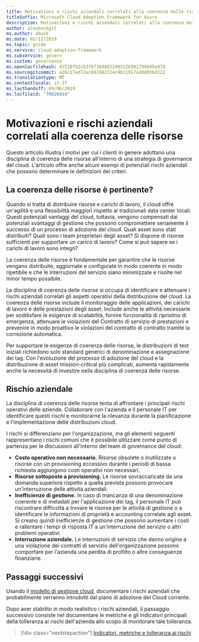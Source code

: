 ```yaml
---
title: Motivazioni e rischi aziendali correlati alla coerenza delle risorse
titleSuffix: Microsoft Cloud Adoption Framework for Azure
description: Motivazioni e rischi aziendali correlati alla coerenza delle risorse
author: alexbuckgit
ms.author: abuck
ms.date: 02/11/2019
ms.topic: guide
ms.service: cloud-adoption-framework
ms.subservice: govern
ms.custom: governance
ms.openlocfilehash: 42510f62cb3f673698832403126901789b05e978
ms.sourcegitcommit: a26c27ed72ac89198231ec4b11917a20d03bd222
ms.translationtype: MT
ms.contentlocale: it-IT
ms.lasthandoff: 09/06/2019
ms.locfileid: "70826914"
---
```

# <a name="resource-consistency-motivations-and-business-risks"></a>Motivazioni e rischi aziendali correlati alla coerenza delle risorse

Questo articolo illustra i motivi per cui i clienti in genere adottano una disciplina di coerenza delle risorse all'interno di una strategia di governance del cloud. L'articolo offre anche alcuni esempi di potenziali rischi aziendali che possono determinare le definizioni dei criteri.

<!-- markdownlint-disable MD026 -->

## <a name="is-resource-consistency-relevant"></a>La coerenza delle risorse è pertinente?

Quando si tratta di distribuire risorse e carichi di lavoro, il cloud offre un'agilità e una flessibilità maggiori rispetto ai tradizionali data center locali. Questi potenziali vantaggi del cloud, tuttavia, vengono compensati dai potenziali svantaggi di gestione che possono compromettere seriamente il successo di un processo di adozione del cloud. Quali asset sono stati distribuiti? Quali sono i team proprietari degli asset? Si dispone di risorse sufficienti per supportare un carico di lavoro? Come si può sapere se i carichi di lavoro sono integri?

La coerenza delle risorse è fondamentale per garantire che le risorse vengano distribuite, aggiornate e configurate in modo coerente in modo ripetibile e che le interruzioni del servizio siano minimizzate e risolte nel minor tempo possibile.

La disciplina di coerenza delle risorse si occupa di identificare e attenuare i rischi aziendali correlati gli aspetti operativi della distribuzione del cloud. La coerenza delle risorse include il monitoraggio delle applicazioni, dei carichi di lavoro e delle prestazioni degli asset. Include anche le attività necessarie per soddisfare le esigenze di scalabilità, fornire funzionalità di ripristino di emergenza, attenuare le violazioni del Contratto di servizio di prestazioni e prevenire in modo proattivo le violazioni del contratto di contratto tramite la correzione automatica.

Per supportare le esigenze di coerenza delle risorse, le distribuzioni di test iniziali richiedono solo standard generici di denominazione e assegnazione dei tag. Con l'evoluzione del processo di adozione del cloud e la distribuzione di asset mission-critical più complicati, aumenta rapidamente anche la necessità di investire nella disciplina di coerenza delle risorse.

## <a name="business-risk"></a>Rischio aziendale

La disciplina di coerenza delle risorse tenta di affrontare i principali rischi operativi delle aziende. Collaborare con l'azienda e il personale IT per identificare questi rischi e monitorarne la rilevanza durante la pianificazione e l'implementazione delle distribuzioni cloud.

I rischi si differenziano per l'organizzazione, ma gli elementi seguenti rappresentano i rischi comuni che è possibile utilizzare come punto di partenza per le discussioni all'interno del team di governance del cloud:

- **Costo operativo non necessario.** Risorse obsolete o inutilizzate o risorse con un provisioning eccessivo durante i periodi di bassa richiesta aggiungono costi operativi non necessari.
- **Risorse sottoposte a provisioning.** Le risorse sovraccaricate da una domanda superiore rispetto a quella prevista possono provocare un'interruzione delle attività aziendali.
- **Inefficienze di gestione.** In caso di mancanza di una denominazione coerente e di metadati per l'applicazione dei tag, il personale IT può riscontrare difficoltà a trovare le risorse per le attività di gestione o a identificare le informazioni di proprietà e accounting correlate agli asset. Si creano quindi inefficienze di gestione che possono aumentare i costi e rallentare i tempi di risposta IT a un'interruzione del servizio o altri problemi operativi.
- **Interruzione aziendale.** Le interruzioni di servizio che danno origine a una violazione dei contratti di servizio dell'organizzazione possono comportare per l'azienda una perdita di profitto o altre conseguenze finanziarie.

## <a name="next-steps"></a>Passaggi successivi

Usando il [modello di gestione cloud](./template.md), documentare i rischi aziendali che probabilmente verranno introdotti dal piano di adozione del Cloud corrente.

Dopo aver stabilito in modo realistico i rischi aziendali, il passaggio successivo consiste nel documentare le metriche e gli indicatori principali della tolleranza ai rischi dell'azienda allo scopo di monitorare tale tolleranza.

> [!div class="nextstepaction"]
> [Indicatori, metriche e tolleranza ai rischi](./metrics-tolerance.md)
